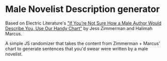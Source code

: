 # Male Novelist Description generator 

Based on Electric Literature's ["If You’re Not Sure How a Male Author Would Describe You, Use Our Handy Chart"](https://electricliterature.com/if-youre-not-sure-how-a-male-author-would-describe-you-use-our-handy-chart-6a44afe0e586) by Jess Zimmerman and Halimah Marcus.

A simple JS randomizer that takes the content from Zimmerman + Marcus' chart to generate sentences that you'd swear were written by a male novelist.
